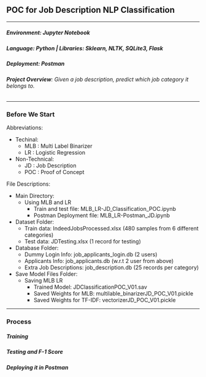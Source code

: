 ## POC for Job Description NLP Classification
---
##### **Environment**: *Jupyter Notebook* 
##### **Language**: *Python* | Libraries: *Sklearn, NLTK, SQLite3, Flask*
##### **Deployment**: *Postman*

###### **Project Overview**: Given a job description, predict which job category it belongs to.
-----
### Before We Start

Abbreviations:
- Techinal:
  - MLB : Multi Label Binarizer
  - LR : Logistic Regression
- Non-Technical:
  - JD : Job Description
  - POC : Proof of Concept

File Descriptions:
- Main Directory:
  - Using MLB and LR
    - Train and test file: MLB_LR-JD_Classification_POC.ipynb
    - Postman Deployment file: MLB_LR-Postman_JD.ipynb
- Dataset Folder:
  - Train data: IndeedJobsProcessed.xlsx (480 samples from 6 different categories)
  - Test data: JDTesting.xlsx (1 record for testing)
- Database Folder:
  - Dummy Login Info: job_applicants_login.db (2 users)
  - Applicants Info: job_applicants.db (w.r.t 2 user from above)
  - Extra Job Descriptions: job_description.db (25 records per category)
- Save Model Files Folder:
  - Saving MLB LR
    - Trained Model: JDClassificationPOC_V01.sav
    - Saved Weights for MLB: multilable_binarizerJD_POC_V01.pickle
    - Saved Weights for TF-IDF: vectorizerJD_POC_V01.pickle
----
  
### Process
##### Training

##### Testing and F-1 Score

##### Deploying it in Postman

  



